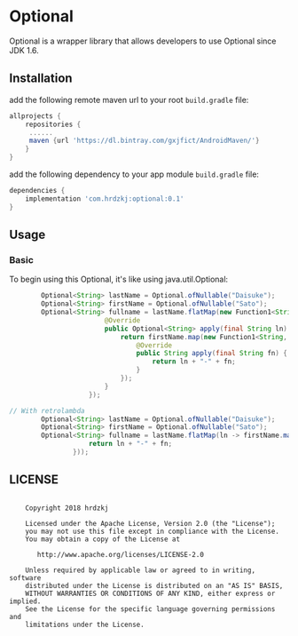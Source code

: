 # Optional

Optional is a wrapper library that allows developers to use Optional since JDK 1.6.


## Installation

add the following remote maven url to your root `build.gradle` file:
```groovy
allprojects {
    repositories {
     ......
     maven {url 'https://dl.bintray.com/gxjfict/AndroidMaven/'}
    }
}
```
add the following dependency to your app module `build.gradle`  file:
```groovy
dependencies {
    implementation 'com.hrdzkj:optional:0.1'
}
```
## Usage

### Basic

To begin using this Optional, it's like using java.util.Optional:


```java
        Optional<String> lastName = Optional.ofNullable("Daisuke");
        Optional<String> firstName = Optional.ofNullable("Sato");
        Optional<String> fullname = lastName.flatMap(new Function1<String, Optional<String>>() {
                        @Override
                        public Optional<String> apply(final String ln) {
                            return firstName.map(new Function1<String, String>() {
                                @Override
                                public String apply(final String fn) {
                                    return ln + "-" + fn;
                                }
                            });
                        }
                    });

// With retrolambda
        Optional<String> lastName = Optional.ofNullable("Daisuke");
        Optional<String> firstName = Optional.ofNullable("Sato");
        Optional<String> fullname = lastName.flatMap(ln -> firstName.map(fn -> {
                    return ln + "-" + fn;
                }));

```

## LICENSE
```

    Copyright 2018 hrdzkj

    Licensed under the Apache License, Version 2.0 (the "License");
    you may not use this file except in compliance with the License.
    You may obtain a copy of the License at

       http://www.apache.org/licenses/LICENSE-2.0

    Unless required by applicable law or agreed to in writing, software
    distributed under the License is distributed on an "AS IS" BASIS,
    WITHOUT WARRANTIES OR CONDITIONS OF ANY KIND, either express or implied.
    See the License for the specific language governing permissions and
    limitations under the License.

```

